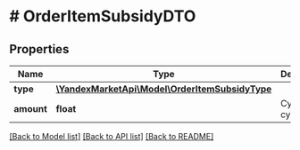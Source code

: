 # # OrderItemSubsidyDTO

## Properties

Name | Type | Description | Notes
------------ | ------------- | ------------- | -------------
**type** | [**\YandexMarketApi\Model\OrderItemSubsidyType**](OrderItemSubsidyType.md) |  |
**amount** | **float** | Сумма субсидии. |

[[Back to Model list]](../../README.md#models) [[Back to API list]](../../README.md#endpoints) [[Back to README]](../../README.md)
